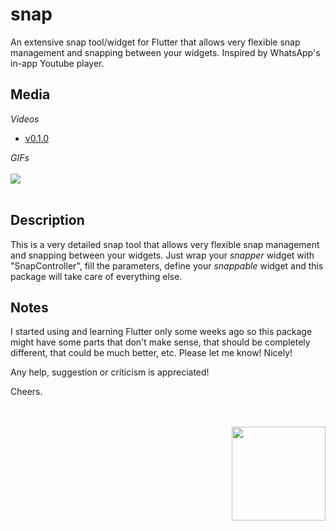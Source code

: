 # snap

An extensive snap tool/widget for Flutter that allows very flexible snap management and snapping between your widgets.
Inspired by WhatsApp's in-app Youtube player. 

## Media
*Videos*

* [v0.1.0](https://youtu.be/anHHG3JJPrI)

*GIFs*
<br><br>
<img src="https://www.cosmossoftware.coffee/Common/Portfolio/GIFs/FlutterSnap.gif"/>
<br><br>

## Description

This is a very detailed snap tool that allows very flexible snap management and snapping between your widgets. Just wrap
your *snapper* widget with "SnapController", fill the parameters, define your *snappable* widget and this package will 
take care of everything else.

## Notes
I started using and learning Flutter only some weeks ago so this package might have some parts that don't make sense, 
that should be completely different, that could be much better, etc. Please let me know! Nicely! 

Any help, suggestion or criticism is appreciated! 

Cheers.

<br><br>
<img align="right" src="https://www.cosmossoftware.coffee/Common/Images/CosmosSoftwareIconTransparent.png" width="150" height="150"/>
<br><br>